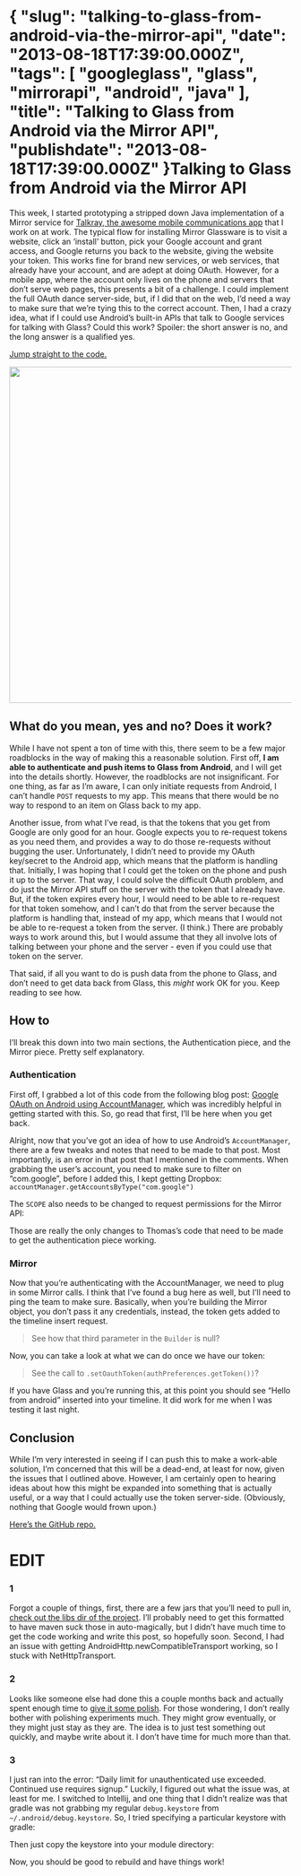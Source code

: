 {
    "slug": "talking-to-glass-from-android-via-the-mirror-api",
    "date": "2013-08-18T17:39:00.000Z",
    "tags": [
        "googleglass",
        "glass",
        "mirrorapi",
        "android",
        "java"
    ],
    "title": "Talking to Glass from Android via the Mirror API",
    "publishdate": "2013-08-18T17:39:00.000Z"
}Talking to Glass from Android via the Mirror API
================================================




<p>This week, I started prototyping a stripped down Java implementation of a Mirror service for <a href="https://play.google.com/store/apps/details?id=com.talkray.client" target="_blank">Talkray, the awesome mobile communications app</a> that I work on at work. The typical flow for installing Mirror Glassware is to visit a website, click an &lsquo;install&rsquo; button, pick your Google account and grant access, and Google returns you back to the website, giving the website your token. This works fine for brand new services, or web services, that already have your account, and are adept at doing OAuth. However, for a mobile app, where the account only lives on the phone and servers that don&rsquo;t serve web pages, this presents a bit of a challenge. I could implement the full OAuth dance server-side, but, if I did that on the web, I&rsquo;d need a way to make sure that we&rsquo;re tying this to the correct account. Then, I had a crazy idea, what if I could use Android&rsquo;s built-in APIs that talk to Google services for talking with Glass? Could this work? Spoiler: the short answer is no, and the long answer is a qualified yes.</p>

<p><a href="https://github.com/emil10001/GlassFromAndroid" target="_blank">Jump straight to the code.</a></p>

<p><img src="https://lh6.googleusercontent.com/-2r5Sw2pK1DY/UgwNL9mgraI/AAAAAAAAzbQ/UGCm3EI34yU/w2436-h1788-no/20130814_155719_973_1.jpg" width="600px"/></p>

<h2>What do you mean, yes and no? Does it work?</h2>

<p>While I have not spent a ton of time with this, there seem to be a few major roadblocks in the way of making this a reasonable solution. First off, <strong>I am able to authenticate and push items to Glass from Android</strong>, and I will get into the details shortly. However, the roadblocks are not insignificant. For one thing, as far as I&rsquo;m aware, I can only initiate requests from Android, I can&rsquo;t handle <code>POST</code> requests to my app. This means that there would be no way to respond to an item on Glass back to my app.</p>

<p>Another issue, from what I&rsquo;ve read, is that the tokens that you get from Google are only good for an hour. Google expects you to re-request tokens as you need them, and provides a way to do those re-requests without bugging the user. Unfortunately, I didn&rsquo;t need to provide my OAuth key/secret to the Android app, which means that the platform is handling that. Initially, I was hoping that I could get the token on the phone and push it up to the server. That way, I could solve the difficult OAuth problem, and do just the Mirror API stuff on the server with the token that I already have. But, if the token expires every hour, I would need to be able to re-request for that token somehow, and I can&rsquo;t do that from the server because the platform is handling that, instead of my app, which means that I would not be able to re-request a token from the server. (I think.) There are probably ways to work around this, but I would assume that they all involve lots of talking between your phone and the server - even if you could use that token on the server.</p>

<p>That said, if all you want to do is push data from the phone to Glass, and don&rsquo;t need to get data back from Glass, this <em>might</em> work OK for you. Keep reading to see how.</p>

<h2>How to</h2>

<p>I&rsquo;ll break this down into two main sections, the Authentication piece, and the Mirror piece. Pretty self explanatory.</p>

<h3>Authentication</h3>

<p>First off, I grabbed a lot of this code from the following blog post: <a href="http://blog.tomtasche.at/2013/05/google-oauth-on-android-using.html" target="_blank">Google OAuth on Android using AccountManager</a>, which was incredibly helpful in getting started with this. So, go read that first, I&rsquo;ll be here when you get back.</p>

<p>Alright, now that you&rsquo;ve got an idea of how to use Android&rsquo;s <code>AccountManager</code>, there are a few tweaks and notes that need to be made to that post. Most importantly, is an error in that post that I mentioned in the comments. When grabbing the user&rsquo;s account, you need to make sure to filter on &ldquo;com.google&rdquo;, before I added this, I kept getting Dropbox: <code>accountManager.getAccountsByType("com.google")</code></p>

<script src="https://gist.github.com/emil10001/6262250.js?file=requestToken.java"></script><p>The <code>SCOPE</code> also needs to be changed to request permissions for the Mirror API:</p>

<script src="https://gist.github.com/emil10001/6262250.js?file=scope.java"></script><p>Those are really the only changes to Thomas&rsquo;s code that need to be made to get the authentication piece working.</p>

<h3>Mirror</h3>

<p>Now that you&rsquo;re authenticating with the AccountManager, we need to plug in some Mirror calls. I think that I&rsquo;ve found a bug here as well, but I&rsquo;ll need to ping the team to make sure. Basically, when you&rsquo;re building the Mirror object, you don&rsquo;t pass it any credentials, instead, the token gets added to the timeline insert request.</p>

<script src="https://gist.github.com/emil10001/6262250.js?file=MirrorService.java"></script><blockquote>
  <p>See how that third parameter in the <code>Builder</code> is null?</p>
</blockquote>

<p>Now, you can take a look at what we can do once we have our token:</p>

<script src="https://gist.github.com/emil10001/6262250.js?file=doCoolAuthenticatedStuff.java"></script><blockquote>
  <p>See the call to <code>.setOauthToken(authPreferences.getToken())</code>?</p>
</blockquote>

<p>If you have Glass and you&rsquo;re running this, at this point you should see &ldquo;Hello from android&rdquo; inserted into your timeline. It did work for me when I was testing it last night.</p>

<h2>Conclusion</h2>

<p>While I&rsquo;m very interested in seeing if I can push this to make a work-able solution, I&rsquo;m concerned that this will be a dead-end, at least for now, given the issues that I outlined above. However, I am certainly open to hearing ideas about how this might be expanded into something that is actually useful, or a way that I could actually use the token server-side. (Obviously, nothing that Google would frown upon.)</p>

<p><a href="https://github.com/emil10001/GlassFromAndroid" target="_blank">Here&rsquo;s the GitHub repo.</a></p>

<h1>EDIT</h1>

<h3>1</h3>

<p>Forgot a couple of things, first, there are a few jars that you&rsquo;ll need to pull in, <a href="https://github.com/emil10001/GlassFromAndroid/tree/master/libs" target="_blank">check out the libs dir of the project</a>. I&rsquo;ll probably need to get this formatted to have maven suck those in auto-magically, but I didn&rsquo;t have much time to get the code working and write this post, so hopefully soon. Second, I had an issue with getting AndroidHttp.newCompatibleTransport working, so I stuck with NetHttpTransport.</p>

<h3>2</h3>

<p>Looks like someone else had done this a couple months back and actually spent enough time to <a href="https://github.com/twaddington/mirror-quickstart-android" target="_blank">give it some polish</a>. For those wondering, I don&rsquo;t really bother with polishing experiments much. They might grow eventually, or they might just stay as they are. The idea is to just test something out quickly, and maybe write about it. I don&rsquo;t have  time for much more than that.</p>

<h3>3</h3>

<p>I just ran into the error: &ldquo;Daily limit for unauthenticated use exceeded. Continued use requires signup.&rdquo; Luckily, I figured out what the issue was, at least for me. I switched to Intellij, and one thing that I didn&rsquo;t realize was that gradle was not grabbing my regular <code>debug.keystore</code> from <code>~/.android/debug.keystore</code>. So, I tried specifying a particular keystore with gradle:</p>

<script src="https://gist.github.com/emil10001/8635874.js?file=android_build.gradle"></script><p>Then just copy the keystore into your module directory:</p>

<script src="https://gist.github.com/emil10001/8635874.js?file=copy_keystore.sh"></script><p>Now, you should be good to rebuild and have things work!</p>

